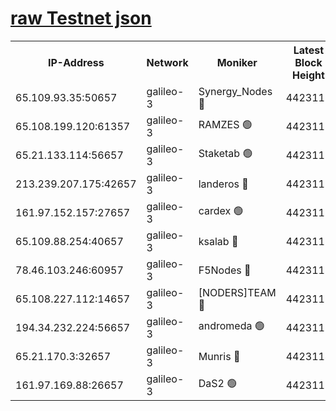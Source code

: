 [raw Testnet json](https://rpc-check.androt.stavr.tech/androt/rpcandrot_result.json)
=

<table><tr><th>IP-Address</th><th>Network</th><th>Moniker</th><th>Latest Block Height</th><th>Earliest Block Height</th><th>Catching Up</th><th>Tx Index</th><th>Voting Power</th><th>Scan Time</th></tr><tr><td>65.109.93.35:50657</td><td>galileo-3</td><td>Synergy_Nodes 🔴</td><td>4423116</td><td>0</td><td>False</td><td>on</td><td>960605</td><td>2023-12-29T02:15:00.134319775UTC</td></tr><tr><td>65.108.199.120:61357</td><td>galileo-3</td><td>RAMZES 🟢</td><td>4423113</td><td>1</td><td>False</td><td>on</td><td>0</td><td>2023-12-29T02:14:45.528037132UTC</td></tr><tr><td>65.21.133.114:56657</td><td>galileo-3</td><td>Staketab 🟢</td><td>4423116</td><td>90001</td><td>False</td><td>on</td><td>0</td><td>2023-12-29T02:15:01.108794078UTC</td></tr><tr><td>213.239.207.175:42657</td><td>galileo-3</td><td>landeros 🔴</td><td>4423111</td><td>2642001</td><td>False</td><td>on</td><td>73</td><td>2023-12-29T02:14:33.584784388UTC</td></tr><tr><td>161.97.152.157:27657</td><td>galileo-3</td><td>cardex 🟢</td><td>4423116</td><td>2945323</td><td>False</td><td>on</td><td>0</td><td>2023-12-29T02:15:00.472414322UTC</td></tr><tr><td>65.109.88.254:40657</td><td>galileo-3</td><td>ksalab 🔴</td><td>4423113</td><td>3000356</td><td>False</td><td>on</td><td>31618</td><td>2023-12-29T02:14:41.066959818UTC</td></tr><tr><td>78.46.103.246:60957</td><td>galileo-3</td><td>F5Nodes 🔴</td><td>4423116</td><td>3057001</td><td>False</td><td>off</td><td>24</td><td>2023-12-29T02:15:00.764289816UTC</td></tr><tr><td>65.108.227.112:14657</td><td>galileo-3</td><td>[NODERS]TEAM 🔴</td><td>4423111</td><td>3176323</td><td>False</td><td>on</td><td>959621</td><td>2023-12-29T02:14:33.933272188UTC</td></tr><tr><td>194.34.232.224:56657</td><td>galileo-3</td><td>andromeda 🟢</td><td>4423113</td><td>4323113</td><td>False</td><td>off</td><td>0</td><td>2023-12-29T02:14:40.400323738UTC</td></tr><tr><td>65.21.170.3:32657</td><td>galileo-3</td><td>Munris 🔴</td><td>4423114</td><td>4323114</td><td>False</td><td>off</td><td>416</td><td>2023-12-29T02:14:51.547564650UTC</td></tr><tr><td>161.97.169.88:26657</td><td>galileo-3</td><td>DaS2 🟢</td><td>4423113</td><td>4326001</td><td>False</td><td>on</td><td>0</td><td>2023-12-29T02:14:40.716404935UTC</td></tr></table>

